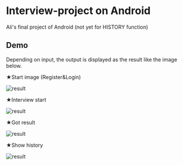 # Interview-project on Android
Ali's final project of Android
(not yet for HISTORY function)

## Demo

Depending on input, the output is displayed as the result like the image below.

★Start image
(Register&Login)

![result](https://i.gyazo.com/724a27b3bef160970979920bc6404dab.gif)


★Interview start

![result](https://i.gyazo.com/02828c75a72b230a38e187d4f524354a.gif)


★Got result

![result](https://i.gyazo.com/47962944b366f0511726df05883315ce.gif)


★Show history

![result](https://i.gyazo.com/b6bbdcda1cbfe69230f0250ce689bd68.gif)
